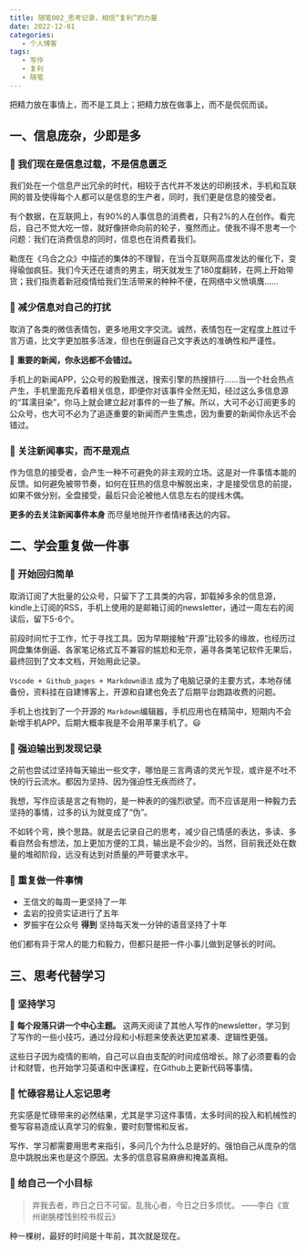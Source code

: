 ```yaml
---
title: 随笔002_思考记录，相信“复利”的力量
date: 2022-12-01
categories:
   - 个人博客
tags: 
   - 写作
   - 复利
   - 随笔
---
```

把精力放在事情上，而不是工具上；把精力放在做事上，而不是侃侃而谈。
<!-- more -->

## 一、信息庞杂，少即是多

### 📔 我们现在是信息过载，不是信息匮乏

我们处在一个信息产出冗余的时代，相较于古代并不发达的印刷技术，手机和互联网的普及使得每个人都可以是信息的生产者，同时，我们更是信息的接受者。

有个数据，在互联网上，有90%的人事信息的消费者，只有2%的人在创作。看完后，自己不觉大吃一惊，就好像拼命向前的轮子，戛然而止。使我不得不思考一个问题：我们在消费信息的同时，信息也在消费着我们。

勒庞在《乌合之众》中描述的集体的不理智，在当今互联网高度发达的催化下，变得瑜伽疯狂。我们今天还在谴责的男主，明天就发生了180度翻转，在网上开始带货；我们指责着新冠疫情给我们生活带来的种种不便，在网络中义愤填膺……

### 📔 减少信息对自己的打扰

取消了各类的微信表情包，更多地用文字交流。诚然，表情包在一定程度上胜过千言万语，比文字更加胜多活泼，但也在倒逼自己文字表达的准确性和严谨性。

🎉 **重要的新闻，你永远都不会错过。**

手机上的新闻APP，公众号的殷勤推送，搜索引擎的热搜排行……当一个社会热点产生，手机里面充斥着相关信息，即便你对该事件全然无知，经过这么多信息源的“耳濡目染”，你马上就会建立起对事件的一些了解。所以，大可不必订阅更多的公众号，也大可不必为了追逐重要的新闻而产生焦虑，因为重要的新闻你永远不会错过。

### 📔 关注新闻事实，而不是观点

作为信息的接受者，会产生一种不可避免的非主观的立场。这是对一件事情本能的反馈。如何避免被带节奏，如何在狂热的信息中解脱出来，才是接受信息的前提，如果不做分别，全盘接受，最后只会沦被他人信息左右的提线木偶。

**更多的去关注新闻事件本身** 而尽量地抛开作者情绪表达的内容。

## 二、学会重复做一件事

### 📨 开始回归简单

取消订阅了大批量的公众号，只留下了工具类的内容，卸载掉多余的信息源，kindle上订阅的RSS，手机上使用的是邮箱订阅的newsletter，通过一周左右的阅读后，留下5-6个。

前段时间忙于工作，忙于寻找工具。因为早期接触“开源”比较多的缘故，也经历过网盘集体倒逼、各家笔记格式互不兼容的尴尬和无奈，遍寻各类笔记软件无果后，最终回到了文本文档，开始用此记录。

`Vscode + Github_pages + Markdown语法` 成为了电脑记录的主要方式，本地存储备份，资料挂在自建博客上，开源和自建也免去了后期平台跑路收费的问题。

手机上也找到了一个开源的 `Markdown`编辑器，手机应用也在精简中，短期内不会新增手机APP。后期大概率我是不会用苹果手机了。😃

### 📨 强迫输出到发现记录

之前也尝试过坚持每天输出一些文字，哪怕是三言两语的灵光乍现，或许是不吐不快的行云流水。都因为坚持、因为强迫性无疾而终了。

我想，写作应该是言之有物的，是一种表的的强烈欲望。而不应该是用一种毅力去坚持的事情，过多的认为就变成了“伪”。

不如转个弯，换个思路。就是去记录自己的思考，减少自己情感的表达，多读、多看自然会有想法，加上更加方便的工具，输出是不会少的。当然，目前我还处在数量的堆砌阶段，远没有达到对质量的严苛要求水平。

### 📨 重复做一件事情

- 王信文的每周一更坚持了一年
- 孟岩的投资实证进行了五年
- 罗振宇在公众号 **得到** 坚持每天发一分钟的语音坚持了十年

他们都有异于常人的能力和毅力，但都只是把一件小事儿做到足够长的时间。

## 三、思考代替学习

### 📆 坚持学习

🎉 **每个段落只讲一个中心主题。**
这两天阅读了其他人写作的newsletter，学习到了写作的一些小技巧，通过分段和小标题来使表达更加紧凑、逻辑性更强。

这些日子因为疫情的影响，自己可以自由支配的时间成倍增长。除了必须要看的会计和财管，也开始学习英语和中医课程，在Github上更新代码等事情。

### 📆 忙碌容易让人忘记思考

充实感是忙碌带来的必然结果，尤其是学习这件事情，太多时间的投入和机械性的誊写容易造成认真学习的假象，要时刻警惕和反省。

写作、学习都需要用思考来指引，多问几个为什么总是好的。强怕自己从庞杂的信息中跳脱出来也是这个原因。太多的信息容易麻痹和掩盖真相。

### 📆 给自己一个小目标
>
> 弃我去者，昨日之日不可留。乱我心者，今日之日多烦忧。
> ——李白《宣州谢朓楼饯别校书叔云》

种一棵树，最好的时间是十年前，其次就是现在。
